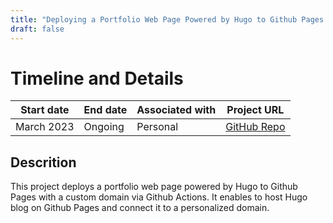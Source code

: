 ```yaml
---
title: "Deploying a Portfolio Web Page Powered by Hugo to Github Pages w/ Custom Domain via Github Actions"
draft: false
---
```


# Timeline and Details
| Start date    | End date      | Associated with | Project URL                                                                        |
| ------------- | ------------- | --------------- | ---------------------------------------------------------------------------------- |
| March 2023 | Ongoing | Personal           | [GitHub Repo](https://github.com/ajanach/notepadReplica) |

## Descrition
This project deploys a portfolio web page powered by Hugo to Github Pages with a custom domain via Github Actions. It enables to host  Hugo blog on Github Pages and connect it to a personalized domain.